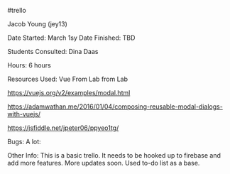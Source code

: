 #trello


Jacob Young (jey13)

Date Started: March 1sy
Date Finished:  TBD

Students Consulted:
Dina Daas

Hours: 6 hours

Resources Used: 
Vue From Lab from Lab

https://vuejs.org/v2/examples/modal.html

https://adamwathan.me/2016/01/04/composing-reusable-modal-dialogs-with-vuejs/

https://jsfiddle.net/jpeter06/ppyeo1tg/

Bugs: A lot:

Other Info:
This is a basic trello. It needs to be hooked up to firebase and add more features. More updates soon. Used to-do list as a base.



 